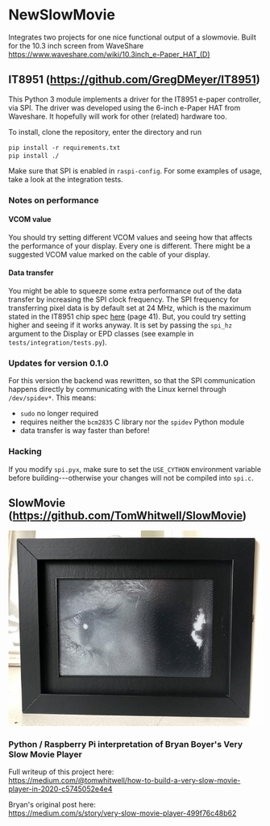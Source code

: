 # NewSlowMovie
Integrates two projects for one nice functional output of a slowmovie. Built for the 10.3 inch screen from WaveShare
https://www.waveshare.com/wiki/10.3inch_e-Paper_HAT_(D)

## IT8951 (https://github.com/GregDMeyer/IT8951)
This Python 3 module implements a driver for the IT8951 e-paper controller, via SPI.
The driver was developed using the 6-inch e-Paper HAT from Waveshare. It hopefully will work for
other (related) hardware too.

To install, clone the repository, enter the directory and run
```
pip install -r requirements.txt
pip install ./
```
Make sure that SPI is enabled in `raspi-config`. For some examples of usage, take a look at the integration tests.
### Notes on performance
#### VCOM value
You should try setting different VCOM values and seeing how that affects the performance of your display. Every
one is different. There might be a suggested VCOM value marked on the cable of your display.
#### Data transfer
You might be able to squeeze some extra performance out of the data transfer by increasing the SPI
clock frequency. The SPI frequency for transferring pixel data is by default set at 24 MHz, which is the maximum
stated in the IT8951 chip spec [here](https://www.waveshare.com/w/upload/1/18/IT8951_D_V0.2.4.3_20170728.pdf)
(page 41). But, you could try setting higher and seeing if it works anyway. It is set by passing the `spi_hz` argument to the Display or EPD classes (see example in `tests/integration/tests.py`).
### Updates for version 0.1.0
For this version the backend was rewritten, so that the SPI communication happens directly
by communicating with the Linux kernel through `/dev/spidev*`. This means:
 - `sudo` no longer required
 - requires neither the `bcm2835` C library nor the `spidev` Python module
 - data transfer is way faster than before!
### Hacking
If you modify `spi.pyx`, make sure to set the `USE_CYTHON` environment variable before building---otherwise your
changes will not be compiled into `spi.c`.

## SlowMovie (https://github.com/TomWhitwell/SlowMovie)

![](player/Extras/img.jpg)

### Python / Raspberry Pi interpretation of Bryan Boyer's Very Slow Movie Player  

Full writeup of this project here:   
https://medium.com/@tomwhitwell/how-to-build-a-very-slow-movie-player-in-2020-c5745052e4e4

Bryan's original post here:  
https://medium.com/s/story/very-slow-movie-player-499f76c48b62  